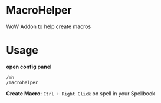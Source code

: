 # MacroHelper
WoW Addon to help create macros

# Usage
**open config panel**
```
/mh
/macrohelper
```

**Create Macro:** `Ctrl + Right Click` on spell in your Spellbook
